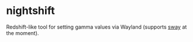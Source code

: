 # nightshift

Redshift-like tool for setting gamma values via Wayland (supports [sway](https://github.com/SirCmwn/sway) at the moment).
